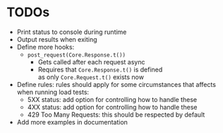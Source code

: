 # TODOs

- Print status to console during runtime
- Output results when exiting
- Define more hooks:
  - `post_request(Core.Response.t())`
    - Gets called after each request async
    - Requires that `Core.Response.t()` is defined\
      as only `Core.Request.t()` exists now
- Define rules: rules should apply for some circumstances that affects\
  when running load tests:
  - 5XX status: add option for controlling how to handle these
  - 4XX status: add option for controlling how to handle these
  - 429 Too Many Requests: this should be respected by default
- Add more examples in documentation
